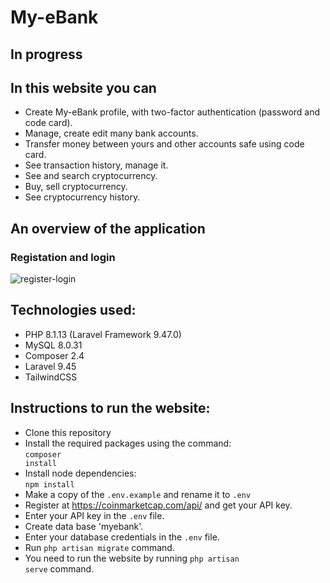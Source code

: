 # My-eBank
## In progress
## In this website you can
* Create My-eBank profile, with two-factor authentication (password and code card).
* Manage, create edit many bank accounts.
* Transfer money between yours and other accounts safe using code card.
* See transaction history, manage it.
* See and search cryptocurrency.
* Buy, sell cryptocurrency.
* See cryptocurrency history.
## An overview of the application
### Registation and login
![register-login](https://user-images.githubusercontent.com/112757458/218491546-1c446a04-e987-478c-aad0-6efad8af3ff7.gif)
## Technologies used:
* PHP 8.1.13 (Laravel Framework 9.47.0)
* MySQL 8.0.31
* Composer 2.4
* Laravel 9.45
* TailwindCSS
## Instructions to run the website:
* Clone this repository
* Install the required packages using the command:<br><code>composer install</code>
* Install node dependencies:<br><code>npm install</code>
* Make a copy of the <code>.env.example</code> and rename it to <code>.env</code>
* Register at https://coinmarketcap.com/api/ and get your API key.
* Enter your API key in the <code>.env</code> file.
* Create data base 'myebank'.
* Enter your database credentials in the <code>.env</code> file.
* Run <code>php artisan migrate</code> command.
* You need to run the website by running <code>php artisan serve</code> command.

